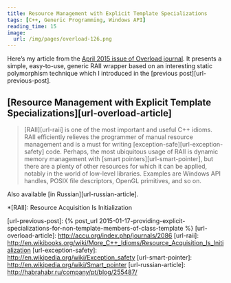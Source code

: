 ```yaml
---
title: Resource Management with Explicit Template Specializations
tags: [C++, Generic Programming, Windows API]
reading_time: 15
image:
  url: /img/pages/overload-126.png
---
```


<span class="drop-letter">H</span><span>ere’s</span> my article from the [April
2015 issue of Overload journal][url-overload]. It presents a simple,
easy-to-use, generic RAII wrapper based on an interesting static polymorphism
technique which I introduced in the [previous post][url-previous-post].

## [Resource Management with Explicit Template Specializations][url-overload-article]

> [RAII][url-raii] is one of the most important and useful C++ idioms. RAII
efficiently relieves the programmer of manual resource management and is a must
for writing [exception-safe][url-exception-safety] code. Perhaps, the most
ubiquitous usage of RAII is dynamic memory management with
[smart pointers][url-smart-pointer], but there are a plenty of other resources
for which it can be applied, notably in the world of low-level libraries.
Examples are Windows API handles, POSIX file descriptors, OpenGL primitives,
and so on.

Also available [in Russian][url-russian-article].

*[RAII]: Resource Acquisition Is Initialization

[url-overload]: http://accu.org/index.php/journals/c348/
[url-previous-post]: {% post_url 2015-01-17-providing-explicit-specializations-for-non-template-members-of-class-template %}
[url-overload-article]: http://accu.org/index.php/journals/2086
[url-raii]: http://en.wikibooks.org/wiki/More_C++_Idioms/Resource_Acquisition_Is_Initialization
[url-exception-safety]: http://en.wikipedia.org/wiki/Exception_safety
[url-smart-pointer]: http://en.wikipedia.org/wiki/Smart_pointer
[url-russian-article]: http://habrahabr.ru/company/pt/blog/255487/

<script type="application/ld+json">
  {
    "@context": "http://schema.org",
    "@graph": [
      {
        "@id": "#issue",
        "@type": "PublicationIssue",
        "issueNumber": "126",
        "about": "C++",
        "audience": "software developers",
        "datePublished": "2015-04",
        "inLanguage": "en-GB",
        "keywords": "C++,programming",
        "publisher": "ACCU",
        "name": "Overload 126",
        "url": "http://accu.org/index.php/journals/c348/"
      },
      {
        "@id": "#periodical",
        "@type": "Periodical",
        "issn": "1354-3172",
        "about": "C++",
        "audience": "software developers",
        "inLanguage": "en-GB",
        "keywords": "C++,programming",
        "publisher": "ACCU",
        "description": "Overload publishes a high standard of articles about all aspects of software development. It relies on a team of advisors who work with authors to ensure that the articles are both clear and accurate.",
        "name": "Overload",
        "url": "http://accu.org/index.php/journal"
      },
      {
        "@id": "#article",
        "@type": "ScholarlyArticle",
        "pageEnd": "22",
        "pageStart": "18",
        "wordCount": "2829",
        "about": "C++",
        "audience": "software developers",
        "author": "{{ site.author }}",
        "datePublished": "2015-04",
        "inLanguage": "en-GB",
        "isPartOf": [ { "@id": "#issue" }, { "@id": "#periodical" } ],
        "keywords": "{{ page | keywords }}",
        "publisher": "ACCU",
        "timeRequired": "PT15M",
        "description": "RAII is a useful idiom. We present a powerful extension using explicit template specialization.",
        "name": "{{ page.title }}",
        "headline": "{{ page.title }}",
        "image": "{{ site.url }}{{ site.baseurl }}{{ page.image.url | liquify }}",
        "url": "http://accu.org/index.php/journals/2086"
      }
    ]
  }
</script>
